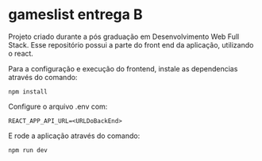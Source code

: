 # gameslist entrega B
Projeto criado durante a pós graduação em Desenvolvimento Web Full Stack. Esse repositório possui a parte do front end da aplicação, utilizando o react.

Para a configuração e execução do frontend, instale as dependencias através do comando:

```
npm install
```

Configure o arquivo .env com:

```
REACT_APP_API_URL=<URLDoBackEnd>
```

E rode a aplicação através do comando:

```
npm run dev
```
